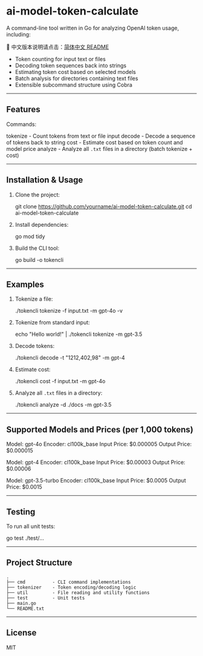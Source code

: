 ai-model-token-calculate
=========================

A command-line tool written in Go for analyzing OpenAI token usage, including:

📘 中文版本说明请点击：[简体中文 README](README.zh.md)


- Token counting for input text or files
- Decoding token sequences back into strings
- Estimating token cost based on selected models
- Batch analysis for directories containing text files
- Extensible subcommand structure using Cobra

----------------------------------------
Features
----------------------------------------

Commands:

  tokenize   - Count tokens from text or file input
  decode     - Decode a sequence of tokens back to string
  cost       - Estimate cost based on token count and model price
  analyze    - Analyze all `.txt` files in a directory (batch tokenize + cost)

----------------------------------------
Installation & Usage
----------------------------------------

1. Clone the project:

   git clone https://github.com/yourname/ai-model-token-calculate.git
   cd ai-model-token-calculate

2. Install dependencies:

   go mod tidy

3. Build the CLI tool:

   go build -o tokencli

----------------------------------------
Examples
----------------------------------------

1. Tokenize a file:

   ./tokencli tokenize -f input.txt -m gpt-4o -v

2. Tokenize from standard input:

   echo "Hello world!" | ./tokencli tokenize -m gpt-3.5

3. Decode tokens:

   ./tokencli decode -t "1212,402,98" -m gpt-4

4. Estimate cost:

   ./tokencli cost -f input.txt -m gpt-4o

5. Analyze all `.txt` files in a directory:

   ./tokencli analyze -d ./docs -m gpt-3.5

----------------------------------------
Supported Models and Prices (per 1,000 tokens)
----------------------------------------

Model:         gpt-4o
Encoder:       cl100k_base
Input Price:   $0.000005
Output Price:  $0.000015

Model:         gpt-4
Encoder:       cl100k_base
Input Price:   $0.00003
Output Price:  $0.00006

Model:         gpt-3.5-turbo
Encoder:       cl100k_base
Input Price:   $0.0005
Output Price:  $0.0015

----------------------------------------
Testing
----------------------------------------

To run all unit tests:

   go test ./test/...

----------------------------------------
Project Structure
----------------------------------------

```
.
├── cmd          - CLI command implementations
├── tokenizer    - Token encoding/decoding logic
├── util         - File reading and utility functions
├── test         - Unit tests
├── main.go
└── README.txt
```

----------------------------------------
License
----------------------------------------

MIT
